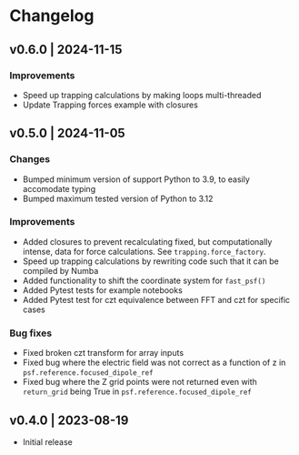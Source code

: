 # Changelog


## v0.6.0 | 2024-11-15

### Improvements

* Speed up trapping calculations by making loops multi-threaded
* Update Trapping forces example with closures

## v0.5.0 | 2024-11-05

### Changes
* Bumped minimum version of support Python to 3.9, to easily accomodate typing
* Bumped maximum tested version of Python to 3.12

### Improvements

* Added closures to prevent recalculating fixed, but computationally intense, data for force calculations. See `trapping.force_factory`.
* Speed up trapping calculations by rewriting code such that it can be compiled by Numba
* Added functionality to shift the coordinate system for `fast_psf()`
* Added Pytest tests for example notebooks
* Added Pytest test for czt equivalence between FFT and czt for specific cases

### Bug fixes
* Fixed broken czt transform for array inputs
* Fixed bug where the electric field was not correct as a function of z in `psf.reference.focused_dipole_ref`
* Fixed bug where the Z grid points were not returned even with `return_grid` being True in `psf.reference.focused_dipole_ref`

## v0.4.0 | 2023-08-19

* Initial release
